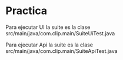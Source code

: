 # Practica

Para ejecutar UI la suite es la clase src/main/java/com.clip.main/SuiteUiTest.java

Para ejecutar Api la suite es la clase src/main/java/com.clip.main/SuiteApiTest.java
